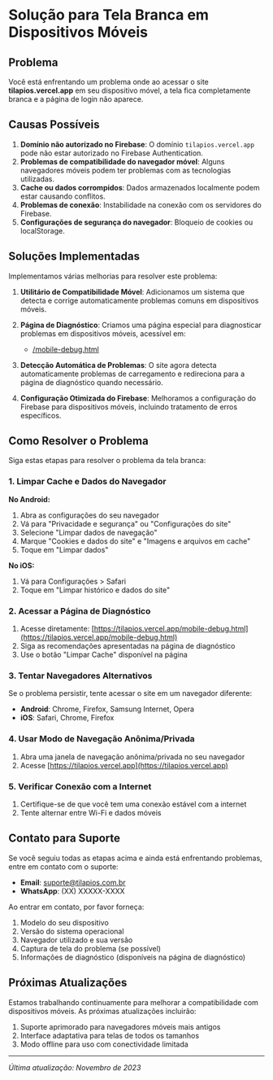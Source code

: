 # Solução para Tela Branca em Dispositivos Móveis

## Problema

Você está enfrentando um problema onde ao acessar o site **tilapios.vercel.app** em seu dispositivo móvel, a tela fica completamente branca e a página de login não aparece.

## Causas Possíveis

1. **Domínio não autorizado no Firebase**: O domínio `tilapios.vercel.app` pode não estar autorizado no Firebase Authentication.
2. **Problemas de compatibilidade do navegador móvel**: Alguns navegadores móveis podem ter problemas com as tecnologias utilizadas.
3. **Cache ou dados corrompidos**: Dados armazenados localmente podem estar causando conflitos.
4. **Problemas de conexão**: Instabilidade na conexão com os servidores do Firebase.
5. **Configurações de segurança do navegador**: Bloqueio de cookies ou localStorage.

## Soluções Implementadas

Implementamos várias melhorias para resolver este problema:

1. **Utilitário de Compatibilidade Móvel**: Adicionamos um sistema que detecta e corrige automaticamente problemas comuns em dispositivos móveis.

2. **Página de Diagnóstico**: Criamos uma página especial para diagnosticar problemas em dispositivos móveis, acessível em:
   - [/mobile-debug.html](https://tilapios.vercel.app/mobile-debug.html)

3. **Detecção Automática de Problemas**: O site agora detecta automaticamente problemas de carregamento e redireciona para a página de diagnóstico quando necessário.

4. **Configuração Otimizada do Firebase**: Melhoramos a configuração do Firebase para dispositivos móveis, incluindo tratamento de erros específicos.

## Como Resolver o Problema

Siga estas etapas para resolver o problema da tela branca:

### 1. Limpar Cache e Dados do Navegador

**No Android:**
1. Abra as configurações do seu navegador
2. Vá para "Privacidade e segurança" ou "Configurações do site"
3. Selecione "Limpar dados de navegação"
4. Marque "Cookies e dados do site" e "Imagens e arquivos em cache"
5. Toque em "Limpar dados"

**No iOS:**
1. Vá para Configurações > Safari
2. Toque em "Limpar histórico e dados do site"

### 2. Acessar a Página de Diagnóstico

1. Acesse diretamente: [https://tilapios.vercel.app/mobile-debug.html](https://tilapios.vercel.app/mobile-debug.html)
2. Siga as recomendações apresentadas na página de diagnóstico
3. Use o botão "Limpar Cache" disponível na página

### 3. Tentar Navegadores Alternativos

Se o problema persistir, tente acessar o site em um navegador diferente:

- **Android**: Chrome, Firefox, Samsung Internet, Opera
- **iOS**: Safari, Chrome, Firefox

### 4. Usar Modo de Navegação Anônima/Privada

1. Abra uma janela de navegação anônima/privada no seu navegador
2. Acesse [https://tilapios.vercel.app](https://tilapios.vercel.app)

### 5. Verificar Conexão com a Internet

1. Certifique-se de que você tem uma conexão estável com a internet
2. Tente alternar entre Wi-Fi e dados móveis

## Contato para Suporte

Se você seguiu todas as etapas acima e ainda está enfrentando problemas, entre em contato com o suporte:

- **Email**: suporte@tilapios.com.br
- **WhatsApp**: (XX) XXXXX-XXXX

Ao entrar em contato, por favor forneça:
1. Modelo do seu dispositivo
2. Versão do sistema operacional
3. Navegador utilizado e sua versão
4. Captura de tela do problema (se possível)
5. Informações de diagnóstico (disponíveis na página de diagnóstico)

## Próximas Atualizações

Estamos trabalhando continuamente para melhorar a compatibilidade com dispositivos móveis. As próximas atualizações incluirão:

1. Suporte aprimorado para navegadores móveis mais antigos
2. Interface adaptativa para telas de todos os tamanhos
3. Modo offline para uso com conectividade limitada

---

*Última atualização: Novembro de 2023*